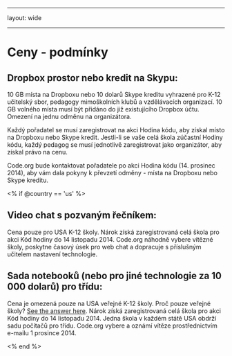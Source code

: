 * * *

layout: wide

* * *

# Ceny - podmínky

## Dropbox prostor nebo kredit na Skypu:

10 GB místa na Dropboxu nebo 10 dolarů Skype kreditu vyhrazené pro K-12 učitelský sbor, pedagogy mimoškolních klubů a vzdělávacích organizací. 10 GB volného místa musí být přidáno do již existujícího Dropbox účtu. Omezení na jednu odměnu na organizátora.

Každý pořadatel se musí zaregistrovat na akci Hodina kódu, aby získal místo na Dropboxu nebo Skype kredit. Jestli-li se vaše celá škola zúčastní Hodiny kódu, každý pedagog se musí jednotlivě zaregistrovat jako organizátor, aby získal právo na cenu.

Code.org bude kontaktovat pořadatele po akci Hodina kódu (14. prosinec 2014), aby vám dala pokyny k převzetí odměny - místa na Dropboxu nebo Skype kreditu.

<% if @country == 'us' %>

## Video chat s pozvaným řečníkem:

Cena pouze pro USA K-12 školy. Nárok získá zaregistrovaná celá škola pro akci Kód hodiny do 14 listopadu 2014. Code.org náhodně vybere vítězné školy, poskytne časový úsek pro web chat a dopracuje s příslušným učitelem nastavení technologie.

## Sada notebooků (nebo pro jiné technologie za 10 000 dolarů) pro třídu:

Cena je omezená pouze na USA veřejné K-12 školy. Proč pouze veřejné školy? [See the answer here](http://www.hourofcode.com/#faq). Nárok získá zaregistrovaná celá škola pro akci Kód hodiny do 14 listopadu 2014. Jedna škola v každém státě USA obdrží sadu počítačů pro třídu. Code.org vybere a oznámí vítěze prostřednictvím e-mailu 1 prosince 2014.

<% end %>